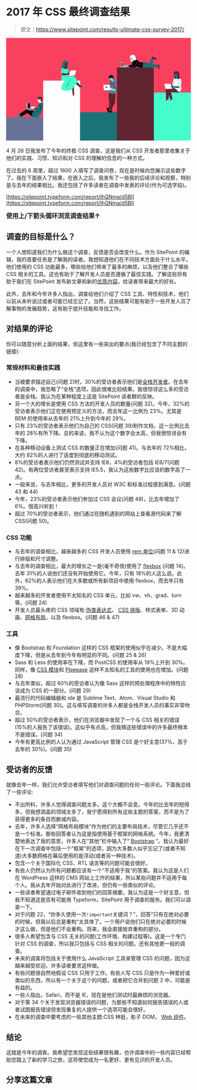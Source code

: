 # 2017 年 CSS 最终调查结果

> 原文：<https://www.sitepoint.com/results-ultimate-css-survey-2017/>

![CSS Survey 2017](img/cc4a5446f58f15adefca39127126d401.png)

4 月 26 日我发布了今年的终极 CSS 调查，这是我们从 CSS 开发者那里收集关于他们的实践、习惯、知识和对 CSS 的理解的信息的一种方式。

在过去的 6 周里，超过 1600 人填写了调查问卷，现在是时候向您展示这些数字了。我在下面嵌入了结果，在嵌入之后，我发布了一些我的后续评论和观察，特别是与去年的结果相比。我还包括了许多读者在调查中发表的评论(作为可选字段)。

[https://sitepoint.typeform.com/report/IhQNma/d5Bl](https://sitepoint.typeform.com/report/IhQNma/d5Bl)

**<big>使用上/下箭头循环浏览调查结果↑</big>**

## 调查的目标是什么？

一个人想知道我们为什么做这个调查，反馈是否会改变什么。作为 SitePoint 的编辑，我的首要任务是了解我的读者。我想知道他们在不同技术方面处于什么水平，他们使用的 CSS 功能最多，哪些给他们带来了最多的麻烦，以及他们整合了哪些 CSS 相关的工具。这也有助于了解开发人员是否遵循了最佳实践。了解这些将有助于我们在 SitePoint 发布新文章和新的[优质内容](https://www.sitepoint.com/premium)，给读者带来最大的好处。

此外，去年和今年许多人指出，调查给他们介绍了 CSS 工具、特性和技术，他们以前从未听说过或者可能已经忘记了。当然，这些结果可能有助于一些开发人员了解事物的发展趋势，这有助于提升技能和寻找工作。

## 对结果的评论

你可以随意分析上面的结果，但这里有一些突出的要点(我已经包含了不同主题的链接):

### 常规材料和最佳实践

*   当被要求描述自己(问题 2)时，30%的受访者表示他们是[全栈开发者](https://www.sitepoint.com/full-stack-developer/)。在去年的调查中，我忽略了“全栈”选项，因此很难比较结果。我很惊讶这么多的受访者是全栈。我认为在某种程度上这是 SitePoint 读者群的反映。
*   另一个大的增长是使用 CSS 方法的开发人员的数量(问题 32)。今年，32%的受访者表示他们正在使用预定义的方法，而去年这一比例为 23%。尤其是 BEM 的使用率从去年的 21%上升到今年的 29%。
*   只有 23%的受访者表示他们为自己的 CSS(问题 39)制作文档，这一比例比去年的 28%有所下降。总的来说，我不认为这个数字会太高，但我很惊讶会有下降。
*   在各种移动设备上测试 CSS 的数量正在增加(问题 41)。与去年的 72%相比，大约 82%的人进行了适度到彻底的移动测试。
*   8%的受访者表示他们仍然测试并支持 IE8，4%的受访者包括 IE6/7(问题 42)。有两位受访者甚至表示支持 IE5.5，我认为这些数字比应该的数字高了一点。
*   一般来说，与去年相比，更多的开发人员对 W3C 和标准过程感到满意。(问题 43 和 44)
*   今年，23%的受访者表示他们参加过 CSS 会议(问题 48)，比去年增加了 6%。很高兴听到！
*   超过 70%的受访者表示，他们通过在随机遇到的网站上查看源代码来了解 CSS(问题 50)。

### CSS 功能

*   与去年的调查相比，越来越多的 CSS 开发人员使用 [rem 单位](https://www.sitepoint.com/understanding-and-using-rem-units-in-css/)(问题 11 & 12)进行排版和尺寸调整。
*   与去年的调查相比，最大的增长之一是(毫不奇怪)使用了 [flexbox](https://www.sitepoint.com/are-we-ready-to-use-flexbox/) (问题 14)。去年 31%的人说他们还没有开始使用它。今年，只有 18%的人这么说。此外，62%的人表示他们在大多数或所有新项目中使用 flexbox，而去年只有 39%。
*   越来越多的开发者使用不太知名的 CSS 单元，比如 vw、vh、grad、turn 等。(问题 24)
*   开发人员最头疼的 CSS 领域有:[伪类表达式](https://www.impressivewebs.com/css3-pseudo-class-expressions/)、 [CSS 排版](https://www.sitepoint.com/css-properties-to-control-web-typography/)、样式表单、3D 动画、[网格布局](https://www.sitepoint.com/introducing-the-css-grid-layout/)，以及 flexbox。(问题 46 & 47)

### 工具

*   像 Bootstrap 和 Foundation 这样的 CSS 框架的使用似乎在减少。不是大幅度下降，但是从去年到今年有明显的不同。(问题 25 & 26)
*   Sass 和 Less 的使用率在下降，而 PostCSS 的使用率从 19%上升到 30%。同样，像 [CSS 模块](https://github.com/css-modules/css-modules)和 [Pleeease](http://pleeease.io/) 这样不太知名的工具的使用也在增加。(问题 28)
*   与去年类似，超过 60%的受访者认为像 Sass 这样的预处理程序中的特性应该成为 CSS 的一部分。(问题 29)
*   最流行的代码编辑器和 ide 是 Sublime Text、Atom、Visual Studio 和 PHPStorm(问题 30)。这与填写调查的许多人都是全栈开发人员的事实非常吻合。
*   超过 50%的受访者表示，他们在浏览器中发现了一个与 CSS 相关的错误(15%的人报告了该错误)。这似乎有点高，但我猜这些错误中的许多最终根本不是错误。(问题 34)
*   今年有更高比例的人认为通过 JavaScript 管理 CSS 是个好主意(37%，高于去年的 30%)。(问题 35)

## 受访者的反馈

就像去年一样，我们允许受访者填写他们对调查问题的任何一般评论。下面我总结了一些评论:

*   不出所料，许多人觉得调查问题太多。这个大概不会变。今年的比去年的短得多，但我想涵盖的领域太多了，我宁愿得到所有这些主题的答案，而不是为了获得更多的条目而删减内容。
*   去年，许多人选择“网格布局模块”作为他们的主要布局技术，尽管它几乎还不是一个标准。那些回答者认为这是指使用基于框架的网格系统。今年，我更清楚地表达了我的意思，许多人在“其他”栏中输入了“ [Bootstrap](https://www.sitepoint.com/premium/courses/bootstrap-4-features-2955) ”。我认为最好在下一次调查中包括一个“框架”的选项，因为大多数人似乎忘记了(或者不知道)大多数网格在幕后使用的是浮动(或者另一种技术)。
*   包含一个关于国际化 CSS、RTL 语言等的问题可能会很好。
*   有些人仍然认为所有问题都应该有一个“不适用于我”的答案。我认为这是人们在 WordPress 这样的 CMS 网站上工作的结果，所以某些问题并不适用于每个人。我从去年开始对此进行了改进，但仍有一些类似的评论。
*   一些读者希望通过电子邮件收到他们的回答摘要。我认为这是一个好主意，但我不知道这是否有可能用 Typeform，SitePoint 用于调查的服务。我们可以调查一下。
*   对于问题 22，“你多久使用一次`!important`关键词？”，回答“只有在绝对必要的时候，但我以后总是重构”太具体了。一个用户说他们只在绝对必要的时候才这么做，但是他们不会重构。将来，我会直接放弃重构的部分。
*   很多人希望包含与 CSS 无关的问题(工作环境、构建过程等)。这是一个专门针对 CSS 的调查，所以我只包括与 CSS 相关的问题。还有其他更一般的调查。
*   未来的调查将包括关于使用什么 JavaScript 工具来管理 CSS 的问题，因为这越来越受欢迎。许多读者要求这样做。
*   有些问题很自然地假设 CSS 只用于工作。有些人写 CSS 只是作为一种爱好或类似的东西，所以有一个关于这个的问题，或者把它合并到问题 2 中，可能是有益的。
*   一些人指出，Safari，而不是 IE，现在是他们测试时最麻烦的浏览器。
*   对于第 34 个关于发现浏览器错误的问题，为那些不知道如何报告错误的人或者试图报告错误但发现重复的人提供一个选项可能会很好。
*   在未来的调查中要考虑的一些其他主题:CSS 林挺，影子 DOM， [Web 组件](https://www.webcomponents.org)。

## 结论

这就是今年的调查。我希望您发现这些结果很有趣，也许调查中的一些内容已经帮助您踏上了新的学习之旅，这将使您成为一名更好、更有见识的开发人员。

## 分享这篇文章